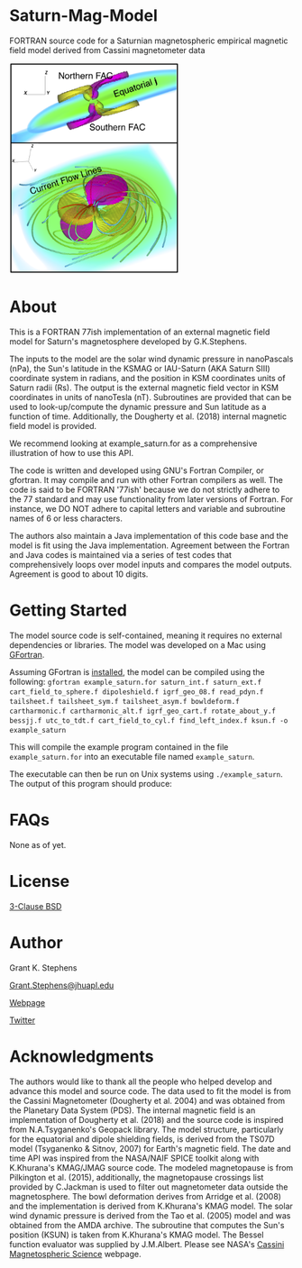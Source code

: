 # Saturn-Mag-Model
FORTRAN source code for a Saturnian magnetospheric empirical magnetic field model derived from Cassini magnetometer data 

<img src="docs/3dcurrents.png" width="300">

# About
This is a FORTRAN 77ish implementation of an external magnetic field
model for Saturn's magnetosphere developed by G.K.Stephens.

The inputs to the model are the solar wind dynamic pressure in nanoPascals
(nPa), the Sun's latitude in the KSMAG or IAU-Saturn (AKA Saturn SIII) coordinate
system in radians, and the position in KSM coordinates units of Saturn radii (Rs).
The output is the external magnetic field vector in KSM coordinates in units of
nanoTesla (nT). Subroutines are provided that can be used to look-up/compute the
dynamic pressure and Sun latitude as a function of time. Additionally, the
Dougherty et al. (2018) internal magnetic field model is provided.

We recommend looking at example_saturn.for as a comprehensive illustration of
how to use this API.

The code is written and developed using GNU's Fortran Compiler, or gfortran. It
may compile and run with other Fortran compilers as well. The code is said to be
FORTRAN '77ish' because we do not strictly adhere to the 77 standard and may use
functionality from later versions of Fortran. For instance, we DO NOT adhere to
capital letters and variable and subroutine names of 6 or less characters.

The authors also maintain a Java implementation of this code base and the model
is fit using the Java implementation. Agreement between the Fortran and Java
codes is maintained via a series of test codes that comprehensively loops over
model inputs and compares the model outputs. Agreement is good to about 10
digits.

# Getting Started
The model source code is self-contained, meaning it requires no external dependencies or libraries. The model was developed on a Mac using [GFortran](https://gcc.gnu.org/wiki/GFortran).

Assuming GFortran is [installed](https://gcc.gnu.org/wiki/GFortranBinaries), the model can be compiled using the following: 
`gfortran example_saturn.for saturn_int.f saturn_ext.f cart_field_to_sphere.f dipoleshield.f igrf_geo_08.f read_pdyn.f tailsheet.f tailsheet_sym.f tailsheet_asym.f bowldeform.f cartharmonic.f cartharmonic_alt.f igrf_geo_cart.f rotate_about_y.f bessjj.f utc_to_tdt.f cart_field_to_cyl.f find_left_index.f ksun.f -o example_saturn`

This will compile the example program contained in the file `example_saturn.for` into an executable file named `example_saturn`.

The executable can then be run on Unix systems using `./example_saturn`. The output of this program should produce:



# FAQs
None as of yet.

# License
[3-Clause BSD](LICENSE)

# Author
Grant K. Stephens

Grant.Stephens@jhuapl.edu

[Webpage](https://civspace.jhuapl.edu/people/grant-stephens)

[Twitter](https://twitter.com/GrantKStephens)

# Acknowledgments
The authors would like to thank all the people who helped develop and advance this model and source code. The data used to fit the model is from the Cassini Magnetometer (Dougherty et al. 2004) and was obtained from the Planetary Data System (PDS). The internal magnetic field is an implementation of Dougherty et al. (2018) and the source code is inspired from N.A.Tsyganenko's Geopack library. The model structure, particularly for the equatorial and dipole shielding fields, is derived from the TS07D model (Tsyganenko & Sitnov, 2007) for Earth's magnetic field. The date and time API was inspired from the NASA/NAIF SPICE toolkit along with K.Khurana's KMAG/JMAG source code. The modeled magnetopause is from Pilkington et al. (2015), additionally, the magnetopause crossings list provided by C.Jackman is used to filter out magnetometer data outside the magnetosphere. The bowl deformation derives from Arridge et al. (2008) and the implementation is derived from K.Khurana's KMAG model. The solar wind dynamic pressure is derived from the Tao et al. (2005) model and was obtained from the AMDA archive. The subroutine that computes the Sun's position (KSUN) is taken from K.Khurana's KMAG model. The Bessel function evaluator was supplied by J.M.Albert.
Please see NASA's [Cassini Magnetospheric Science](https://pds-atmospheres.nmsu.edu/data_and_services/atmospheres_data/Cassini/sci-fp.html) webpage.


